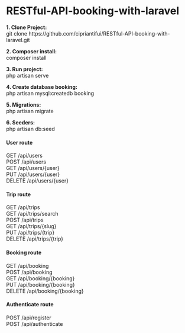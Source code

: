 <h1>RESTful-API-booking-with-laravel</h1>
<p><strong>1. Clone Project:</strong><br> git clone https://github.com/cipriantifui/RESTful-API-booking-with-laravel.git</p>
<p><strong>2. Composer install:</strong><br> composer install</p>
<p><strong>3. Run project:</strong><br> php artisan serve</p>
<p><strong>4. Create database booking:</strong><br> php artisan mysql:createdb booking</p>
<p><strong>5. Migrations:</strong><br> php artisan migrate</p>
<p><strong>6. Seeders:</strong><br> php artisan db:seed</p>

<h4>User route</h4>  
GET	/api/users <br>
POST /api/users <br>
GET	/api/users/{user} <br>
PUT /api/users/{user} <br>
DELETE /api/users/{user} <br>

<h4>Trip route</h4>  
GET	/api/trips <br>
GET	/api/trips/search <br>
POST /api/trips <br>
GET	/api/trips/{slug} <br>
PUT /api/trips/{trip} <br>
DELETE /api/trips/{trip} <br>

<h4>Booking route</h4>  
GET	/api/booking <br>
POST /api/booking <br>
GET	/api/booking/{booking} <br>
PUT /api/booking/{booking} <br>
DELETE /api/booking/{booking} <br>

<h4>Authenticate route</h4>  
POST /api/register <br>
POST /api/authenticate <br>

